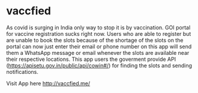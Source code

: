 # vaccfied

As covid is surging in India only way to stop it is by vaccination. GOI portal for vaccine registration sucks right now. Users who are able to register but are unable to book the slots because of the shortage of the slots on the portal can now just enter their email or phone number on this app will send them a WhatsApp message or email whenever the slots are available near their respective locations.
This app users the goverment provide API (https://apisetu.gov.in/public/api/cowin#/) for finding the slots and sending notifications. 



Visit App here http://vaccfied.me/
